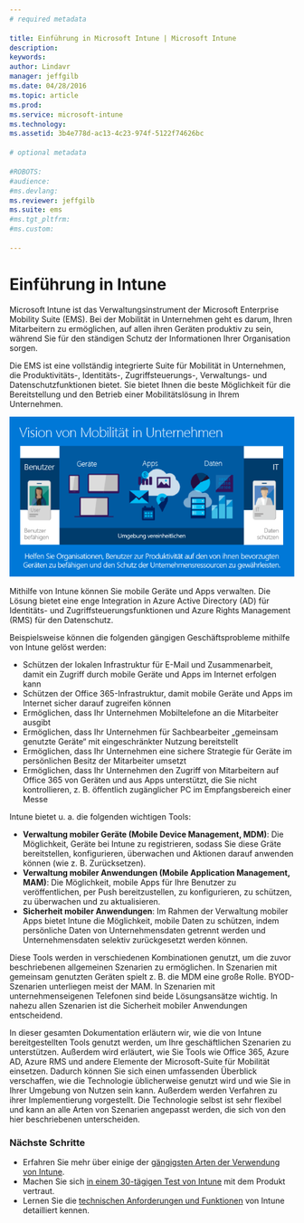 ```yaml
---
# required metadata

title: Einführung in Microsoft Intune | Microsoft Intune
description:
keywords:
author: Lindavr
manager: jeffgilb
ms.date: 04/28/2016
ms.topic: article
ms.prod:
ms.service: microsoft-intune
ms.technology:
ms.assetid: 3b4e778d-ac13-4c23-974f-5122f74626bc

# optional metadata

#ROBOTS:
#audience:
#ms.devlang:
ms.reviewer: jeffgilb
ms.suite: ems
#ms.tgt_pltfrm:
#ms.custom:

---
```


# Einführung in Intune
Microsoft Intune ist das Verwaltungsinstrument der Microsoft Enterprise Mobility Suite (EMS). Bei der Mobilität in Unternehmen geht es darum, Ihren Mitarbeitern zu ermöglichen, auf allen ihren Geräten produktiv zu sein, während Sie für den ständigen Schutz der Informationen Ihrer Organisation sorgen.  

Die EMS ist eine vollständig integrierte Suite für Mobilität in Unternehmen, die Produktivitäts-, Identitäts-, Zugriffsteuerungs-, Verwaltungs- und Datenschutzfunktionen bietet. Sie bietet Ihnen die beste Möglichkeit für die Bereitstellung und den Betrieb einer Mobilitätslösung in Ihrem Unternehmen.  

![Bild der Vision von Mobilität in Unternehmen](..\media\em-vision.png)

Mithilfe von Intune können Sie mobile Geräte und Apps verwalten. Die Lösung bietet eine enge Integration in Azure Active Directory (AD) für Identitäts- und Zugriffsteuerungsfunktionen und Azure Rights Management (RMS) für den Datenschutz.  

Beispielsweise können die folgenden gängigen Geschäftsprobleme mithilfe von Intune gelöst werden:

* Schützen der lokalen Infrastruktur für E-Mail und Zusammenarbeit, damit ein Zugriff durch mobile Geräte und Apps im Internet erfolgen kann
* Schützen der Office 365-Infrastruktur, damit mobile Geräte und Apps im Internet sicher darauf zugreifen können
* Ermöglichen, dass Ihr Unternehmen Mobiltelefone an die Mitarbeiter ausgibt
* Ermöglichen, dass Ihr Unternehmen für Sachbearbeiter „gemeinsam genutzte Geräte“ mit eingeschränkter Nutzung bereitstellt
* Ermöglichen, dass Ihr Unternehmen eine sichere Strategie für Geräte im persönlichen Besitz der Mitarbeiter umsetzt
* Ermöglichen, dass Ihr Unternehmen den Zugriff von Mitarbeitern auf Office 365 von Geräten und aus Apps unterstützt, die Sie nicht kontrollieren, z. B. öffentlich zugänglicher PC im Empfangsbereich einer Messe

Intune bietet u. a. die folgenden wichtigen Tools:
* **Verwaltung mobiler Geräte (Mobile Device Management, MDM)**: Die Möglichkeit, Geräte bei Intune zu registrieren, sodass Sie diese Gräte bereitstellen, konfigurieren, überwachen und Aktionen darauf anwenden können (wie z. B. Zurücksetzen).
* **Verwaltung mobiler Anwendungen (Mobile Application Management, MAM)**: Die Möglichkeit, mobile Apps für Ihre Benutzer zu veröffentlichen, per Push bereitzustellen, zu konfigurieren, zu schützen, zu überwachen und zu aktualisieren.
* **Sicherheit mobiler Anwendungen**: Im Rahmen der Verwaltung mobiler Apps bietet Intune die Möglichkeit, mobile Daten zu schützen, indem persönliche Daten von Unternehmensdaten getrennt werden und Unternehmensdaten selektiv zurückgesetzt werden können.

Diese Tools werden in verschiedenen Kombinationen genutzt, um die zuvor beschriebenen allgemeinen Szenarien zu ermöglichen. In Szenarien mit gemeinsam genutzten Geräten spielt z. B. die MDM eine große Rolle. BYOD-Szenarien unterliegen meist der MAM. In Szenarien mit unternehmenseigenen Telefonen sind beide Lösungsansätze wichtig. In nahezu allen Szenarien ist die Sicherheit mobiler Anwendungen entscheidend.

In dieser gesamten Dokumentation erläutern wir, wie die von Intune bereitgestellten Tools genutzt werden, um Ihre geschäftlichen Szenarien zu unterstützen.  Außerdem wird erläutert, wie Sie Tools wie Office 365, Azure AD, Azure RMS und andere Elemente der Microsoft-Suite für Mobilität einsetzen. Dadurch können Sie sich einen umfassenden Überblick verschaffen, wie die Technologie üblicherweise genutzt wird und wie Sie in Ihrer Umgebung von Nutzen sein kann. Außerdem werden Verfahren zu ihrer Implementierung vorgestellt. Die Technologie selbst ist sehr flexibel und kann an alle Arten von Szenarien angepasst werden, die sich von den hier beschriebenen unterscheiden.

### Nächste Schritte
* Erfahren Sie mehr über einige der [gängigsten Arten der Verwendung von Intune](common-ways-to-use-intune.md).
* Machen Sie sich [in einem 30-tägigen Test von Intune](get-started-with-a-30-day-trial-of-microsoft-intune.md) mit dem Produkt vertraut.
* Lernen Sie die [technischen Anforderungen und Funktionen](/intune/get-started/what-to-know-before-you-start-microsoft-intune) von Intune detailliert kennen.


<!--HONumber=May16_HO1-->



